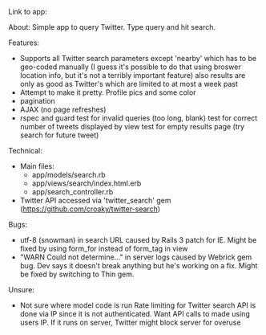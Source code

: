Link to app:


About:
  Simple app to query Twitter. Type query and hit search.


Features:
- Supports all Twitter search parameters
  except 'nearby' which has to be geo-coded manually (I guess it's possible to do that using broswer location info, but it's not a terribly important feature)
  also results are only as good as Twitter's which are limited to at most a week past
- Attempt to make it pretty. Profile pics and some color
- pagination
- AJAX (no page refreshes)
- rspec and guard
  test for invalid queries (too long, blank)
  test for correct number of tweets displayed by view
  test for empty results page (try search for future tweet)


Technical:
- Main files:
  + app/models/search.rb
  + app/views/search/index.html.erb
  + app/search_controller.rb
- Twitter API accessed via 
  'twitter_search' gem (https://github.com/croaky/twitter-search)


Bugs:
- utf-8 (snowman) in search URL
  caused by Rails 3 patch for IE. Might be fixed by using form_for instead of form_tag in view
- "WARN Could not determine..." in server logs
  caused by Webrick gem bug. Dev says it doesn't break anything but he's working on a fix. Might be fixed by switching to Thin gem.


Unsure:
- Not sure where model code is run
  Rate limiting for Twitter search API is done via IP since it is not authenticated. Want API calls to made using users IP. If it runs on server, Twitter might block server for overuse